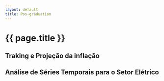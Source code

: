 ```yaml
---
layout: default
title: Pos-graduation
---
```



# {{ page.title }}


## Traking e Projeção da inflação



## Análise de Séries Temporais para o Setor Elétrico
  
  